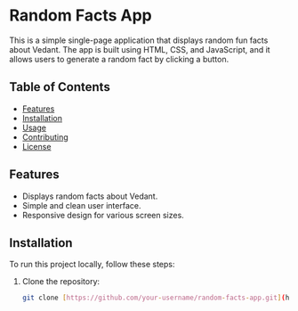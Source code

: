 # Random Facts App

This is a simple single-page application that displays random fun facts about Vedant. The app is built using HTML, CSS, and JavaScript, and it allows users to generate a random fact by clicking a button.

## Table of Contents

- [Features](#features)
- [Installation](#installation)
- [Usage](#usage)
- [Contributing](#contributing)
- [License](#license)

## Features

- Displays random facts about Vedant.
- Simple and clean user interface.
- Responsive design for various screen sizes.

## Installation

To run this project locally, follow these steps:

1. Clone the repository:
   ```bash
   git clone [https://github.com/your-username/random-facts-app.git](https://github.com/your-username/random-facts-app.git)
